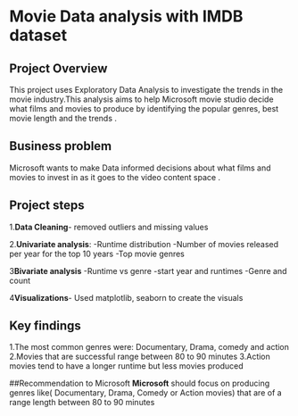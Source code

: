 # Movie Data analysis with IMDB dataset

## Project Overview
This project uses Exploratory Data Analysis to investigate the trends in the movie industry.This analysis aims to help Microsoft movie studio decide what films and movies to produce by identifying the popular genres, best movie length and the trends .

## Business problem
Microsoft wants to make Data informed decisions  about what films and  movies to invest in  as it goes to the video content space .

## Project steps
1.**Data Cleaning**- removed outliers and missing values

2.**Univariate analysis**:
   -Runtime distribution
   -Number of movies released per year for the top 10 years
   -Top movie genres

3**Bivariate analysis**
   -Runtime vs genre
   -start year and runtimes
   -Genre and count

4**Visualizations**- Used matplotlib, seaborn to create the visuals 


## Key findings
1.The most common genres were: Documentary, Drama, comedy and action
2.Movies that are successful range between 80 to 90 minutes
3.Action movies tend to have a longer runtime but less movies produced


##Recommendation to Microsoft
**Microsoft** should focus on producing genres like( Documentary, Drama, Comedy or Action movies) that are of a range length between 80 to 90 minutes
